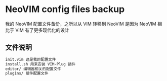 # NeoVIM config files backup

我的 NeoVIM 配置文件备份，之所以从 VIM 转移到 NeoVIM 是因为 NeoVIM 相比于 VIM 有了更多现代化的设计

## 文件说明

``` bash
init.vim 这是我的配置文件
install.sh 用来安装 VIM-Plug 插件
editor/ 编辑器相关的配置文件
plugins/ 插件配置文件
```

